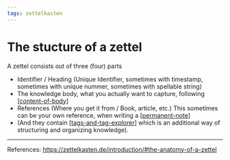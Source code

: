 ```yaml
--- 
tags: zettelkasten
---
```


# The stucture of a zettel

 A zettel consists out of three (four) parts
 - Identifier / Heading (Unique Identifier, sometimes with timestamp, sometimes with unique nummer, sometimes with spellable string)
 - The knowledge body, what you actually want to capture, following [[content-of-body]]
 - References (Where you get it from / Book, article, etc.) This sometimes can be your own reference, when writing a [[permanent-note]]
 - (And they contain [[tags-and-tag-explorer]] which is an additional way of structuring and organizing knowledge).

---
References:
 https://zettelkasten.de/introduction/#the-anatomy-of-a-zettel

[//begin]: # "Autogenerated link references for markdown compatibility"
[content-of-body]: content-of-body.md "The Content of the knowledge body of a zettel"
[permanent-note]: permanent-note.md "The purpose of the permanent note"
[tags-and-tag-explorer]: ../docs/features/tags-and-tag-explorer.md "Tags and Tag Explorer"
[//end]: # "Autogenerated link references"